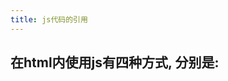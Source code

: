 ```yaml
---
title: js代码的引用
---
```


## 在html内使用js有四种方式, 分别是: <script>标签内使用; <script>标签内的scr属性引用外部文件夹; 在文档元素添加事件属性; javascript: url(url作为一段能够运行的代码, 返回字符串). 如下:
```javascript
// html
<script>console.log('hello');</script>

<script src="./jquery.min.js"></script>

<div class="click" onclick="console.log('hello');">click</div>

<a href="javascript:new Date().toString();">time</a>
<a href="javascript:alert(new Date());">time</a>
```
